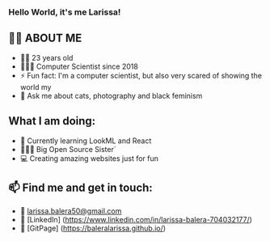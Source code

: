### Hello World, it's me Larissa! 

## 👋🏽 ABOUT ME 
- 👶🏽 23 years old
- 👩🏽‍🎓 Computer Scientist since 2018
- ⚡ Fun fact: I'm a computer scientist, but also very scared of showing the world my 
- 💬 Ask me about cats, photography and black feminism

## What I am doing:
- 🌱 Currently learning LookML and React
- 👨🏽‍💻 Big Open Source Sister´
- 💻 Creating amazing websites just for fun

## 📫 Find me and get in touch:
- 📧 larissa.balera50@gmail.com
- 🔗 [LinkedIn] (https://www.linkedin.com/in/larissa-balera-704032177/)
- 🔗 [GitPage] (https://baleralarissa.github.io/)


<!--
**baleralarissa/baleralarissa** is a ✨ _special_ ✨ repository because its `README.md` (this file) appears on your GitHub profile.

Here are some ideas to get you started:

- 🔭 I’m currently working on ...
- 🌱 I’m currently learning ...
- 👯 I’m looking to collaborate on ...
- 🤔 I’m looking for help with ...
- 💬 Ask me about ...
- 📫 How to reach me: ...
- 😄 Pronouns: ...
- ⚡ Fun fact: ...
-->
